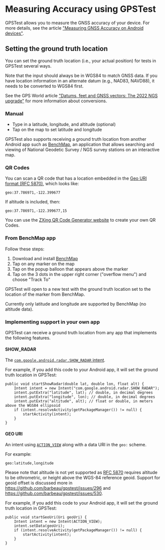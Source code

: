 # Measuring Accuracy using GPSTest

GPSTest allows you to measure the GNSS accuracy of your device.  For more details, see the article ["Measuring GNSS Accuracy on Android devices"](https://medium.com/@sjbarbeau/measuring-gnss-accuracy-on-android-devices-6824492a1389).

## Setting the ground truth location

You can set the ground truth location (i.e., your actual position) for tests in GPSTest several ways.

Note that the input should always be in WGS84 to match GNSS data. If you have location information in an alternate datum (e.g., NAD83, NAVD88), it needs to be converted to WGS84 first.

See the GPS World article ["Datums, feet and GNSS vectors: The 2022 NGS upgrade"](https://www.gpsworld.com/datums-feet-and-gnss-vectors-the-2022-ngs-upgrade/) for more information about conversions.

### Manual

* Type in a latitude, longitude, and altitude (optional)
* Tap on the map to set latitude and longitude

GPSTest also supports receiving a ground truth location from another Android app such as [BenchMap](https://play.google.com/store/apps/details?id=com.tsqmadness.bmmaps), an application that allows searching and viewing of National Geodetic Survey / NGS survey stations on an interactive map.

###  QR Codes

You can scan a QR code that has a location embedded in the [Geo URI format (RFC 5870)](https://en.wikipedia.org/wiki/Geo_URI_scheme), which looks like:

`geo:37.786971,-122.399677`

If altitude is included, then:

`geo:37.786971,-122.399677,15`

You can use the [ZXing QR Code Generator website](https://zxing.appspot.com/generator/) to create your own QR Codes.

### From BenchMap app

Follow these steps:
1. Download and install [BenchMap](https://play.google.com/store/apps/details?id=com.tsqmadness.bmmaps)
1. Tap on any marker on the map
1. Tap on the popup balloon that appears above the marker
1. Tap on the 3 dots in the upper right corner ("overflow menu") and choose "Track To"

GPSTest will open to a new test with the ground truth location set to the location of the marker from BenchMap.

Currently only latitude and longitude are supported by BenchMap (no altitude data).

### Implementing support in your own app

GPSTest can receive a ground truth location from any app that implements the following features.

#### SHOW_RADAR

The [`com.google.android.radar.SHOW_RADAR` intent](http://www.openintents.org/action/com-google-android-radar-show-radar/).

For example, if you add this code to your Android app, it will set the ground truth location in GPSTest:

~~~
public void startShowRadar(double lat, double lon, float alt) {
    Intent intent = new Intent("com.google.android.radar.SHOW_RADAR"); 
    intent.putExtra("latitude", lat); // double, in decimal degrees
    intent.putExtra("longitude", lon); // double, in decimal degrees
    intent.putExtra("altitude", alt); // float or double, in meters above the WGS84 ellipsoid
    if (intent.resolveActivity(getPackageManager()) != null) { 
        startActivity(intent);
    }
}
~~~

#### GEO URI

An intent using [`ACTION_VIEW`](https://developer.android.com/reference/android/content/Intent#ACTION_VIEW) along with a data URI in the `geo:` scheme.

For example:

~~~
geo:latitude,longitude
~~~

Please note that altitude is not yet supported as [RFC 5870](https://datatracker.ietf.org/doc/html/rfc5870) requires altitude to be othrometric, or height above the WGS-84 reference geoid. Support for geoid offset is discussed more in https://github.com/barbeau/gpstest/issues/296 and https://github.com/barbeau/gpstest/issues/530. 

For example, if you add this code to your Android app, it will set the ground truth location in GPSTest:

~~~
public void startGeoUri(Uri geoUri) {
    Intent intent = new Intent(ACTION_VIEW); 
    intent.setData(geoUri);
    if (intent.resolveActivity(getPackageManager()) != null) { 
        startActivity(intent);
    }
}
~~~